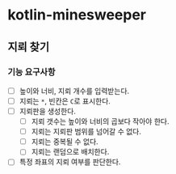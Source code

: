 # kotlin-minesweeper

## 지뢰 찾기

### 기능 요구사항

- [ ] 높이와 너비, 지뢰 개수를 입력받는다.
- [ ] 지뢰는 `*`, 빈칸은 `C`로 표시한다.
- [ ] 지뢰판을 생성한다.
  - [ ] 지뢰 갯수는 높이와 너비의 곱보다 작아야 한다.
  - [ ] 지뢰는 지뢰판 범위를 넘어갈 수 없다.
  - [ ] 지뢰는 중복될 수 없다.
  - [ ] 지뢰는 랜덤으로 배치한다.
- [ ] 특정 좌표의 지뢰 여부를 판단한다.
